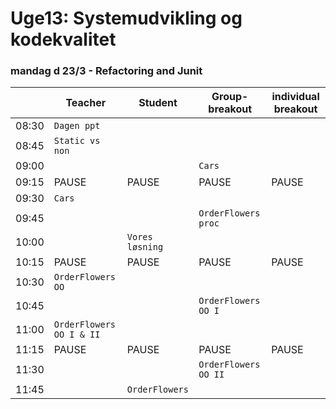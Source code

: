 # Uge13: Systemudvikling og kodekvalitet
### mandag d 23/3 - Refactoring and Junit

|     | Teacher |Student | Group-breakout |individual breakout |
| --- | ------- |------- | -------------- |------------------- |
| 08:30 |`Dagen ppt`       |        |                |                    | 
| 08:45 |`Static vs non`      |        |              |                    | 
| 09:00 |       |       | `Cars`                ||                     
| 09:15 |PAUSE       |  PAUSE      |PAUSE                |PAUSE                    |PAUSE 
| 09:30 |`Cars` |  | ||
| 09:45 | |  |`OrderFlowers proc` ||
| 10:00 | |`Vores løsning`  | | |
| 10:15 |PAUSE |PAUSE  |PAUSE |PAUSE |PAUSE
| 10:30 |`OrderFlowers OO` |  | | |
| 10:45 | |  |`OrderFlowers OO I` | |
| 11:00 |`OrderFlowers OO I & II` | | | |
| 11:15 |PAUSE |PAUSE  |PAUSE |PAUSE |PAUSE
| 11:30 | |  |`OrderFlowers OO II` | |
| 11:45 | |`OrderFlowers`  | | |

